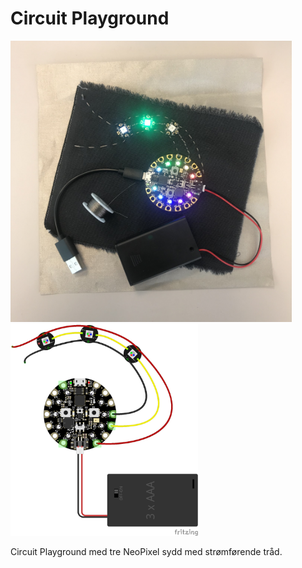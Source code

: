 # Circuit Playground

<img src="https://github.com/udirbetalab/E-tekstiler/blob/master/Circuit_Playground/circuit_playground_3_neopixel.jpg" width="450"><br>
<img src="https://github.com/udirbetalab/E-tekstiler/blob/master/Circuit_Playground/circuit_playground_3_neopixel_bb.png" width="300">

Circuit Playground med tre NeoPixel sydd med strømførende tråd.

